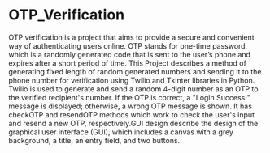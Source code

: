 # OTP_Verification
OTP verification is a project that aims to provide a secure and convenient way of authenticating users online. OTP stands for one-time password, which is a randomly generated code that is sent to the user’s phone and expires after a short period of time. This Project describes a method of generating fixed length of random generated numbers and sending it to the phone number for verification using Twilio and Tkinter libraries in Python. 
Twilio is used to generate and send a random 4-digit number as an OTP to the verified recipient's number. If the OTP is correct, a "Login Success!" message is displayed; otherwise, a wrong OTP message is shown. It has checkOTP and resendOTP methods which work to check the user's input and resend a new OTP, respectively.GUI design describe the design of the graphical user interface (GUI), which includes a canvas with a grey background, a title, an entry field, and two buttons.
